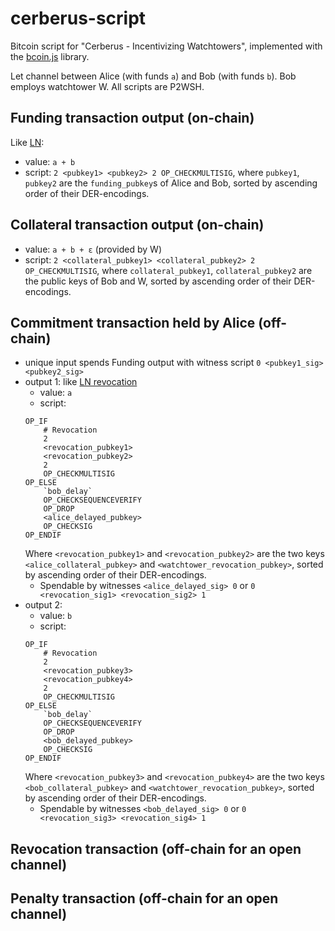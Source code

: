 # cerberus-script

Bitcoin script for "Cerberus - Incentivizing Watchtowers", implemented with the
[bcoin.js](https://github.com/bcoin-org/bcoin/) library.

Let channel between Alice (with funds `a`) and Bob (with funds `b`). Bob employs
watchtower W. All scripts are P2WSH.

## Funding transaction output (on-chain)

Like
[LN](https://github.com/lightningnetwork/lightning-rfc/blob/636b9f2e28c5eb9564b50b85ac85e23fc2176623/03-transactions.md#funding-transaction-output):
* value: `a + b`
* script: `2 <pubkey1> <pubkey2> 2 OP_CHECKMULTISIG`, where `pubkey1`, `pubkey2` are the
  `funding_pubkey`s of Alice and Bob, sorted by ascending order of their DER-encodings.

## Collateral transaction output (on-chain)

* value: `a + b + ε` (provided by W)
* script: `2 <collateral_pubkey1> <collateral_pubkey2> 2 OP_CHECKMULTISIG`, where
  `collateral_pubkey1`, `collateral_pubkey2` are the public keys of Bob and W,
  sorted by ascending order of their DER-encodings.

## Commitment transaction held by Alice (off-chain)

* unique input spends Funding output with witness script `0 <pubkey1_sig> <pubkey2_sig>`
* output 1: like [LN
  revocation](https://github.com/lightningnetwork/lightning-rfc/blob/636b9f2e28c5eb9564b50b85ac85e23fc2176623/03-transactions.md#to_local-output)
  * value: `a`
  * script:
  ```
  OP_IF
      # Revocation
      2
      <revocation_pubkey1>
      <revocation_pubkey2>
      2
      OP_CHECKMULTISIG
  OP_ELSE
      `bob_delay`
      OP_CHECKSEQUENCEVERIFY
      OP_DROP
      <alice_delayed_pubkey>
      OP_CHECKSIG
  OP_ENDIF
  ```
  Where `<revocation_pubkey1>` and `<revocation_pubkey2>` are the two keys
  `<alice_collateral_pubkey>` and `<watchtower_revocation_pubkey>`, sorted by ascending
  order of their DER-encodings.
  * Spendable by witnesses `<alice_delayed_sig> 0` or `0 <revocation_sig1>
    <revocation_sig2> 1`
* output 2:
  * value: `b`
  * script:
  ```
  OP_IF
      # Revocation
      2
      <revocation_pubkey3>
      <revocation_pubkey4>
      2
      OP_CHECKMULTISIG
  OP_ELSE
      `bob_delay`
      OP_CHECKSEQUENCEVERIFY
      OP_DROP
      <bob_delayed_pubkey>
      OP_CHECKSIG
  OP_ENDIF
  ```
  Where `<revocation_pubkey3>` and `<revocation_pubkey4>` are the two keys
  `<bob_collateral_pubkey>` and `<watchtower_revocation_pubkey>`, sorted by ascending
  order of their DER-encodings.
  * Spendable by witnesses `<bob_delayed_sig> 0` or `0 <revocation_sig3> <revocation_sig4>
    1`

## Revocation transaction (off-chain for an open channel)

## Penalty transaction (off-chain for an open channel)
